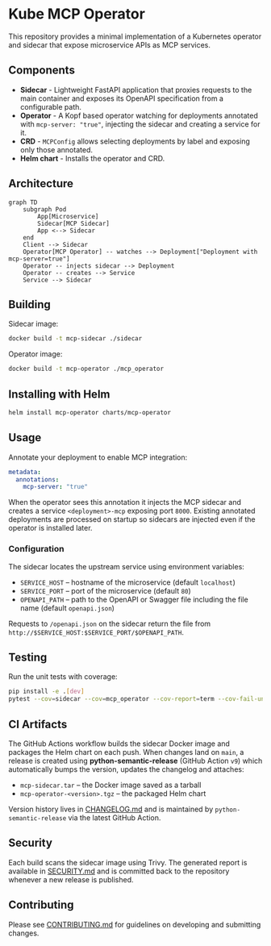 # Kube MCP Operator

This repository provides a minimal implementation of a Kubernetes operator and sidecar that expose microservice APIs as MCP services.

## Components

- **Sidecar** - Lightweight FastAPI application that proxies requests to the main container and exposes its OpenAPI specification from a configurable path.
- **Operator** - A Kopf based operator watching for deployments annotated with `mcp-server: "true"`, injecting the sidecar and creating a service for it.
- **CRD** - `MCPConfig` allows selecting deployments by label and exposing only those annotated.
- **Helm chart** - Installs the operator and CRD.

## Architecture

```mermaid
graph TD
    subgraph Pod
        App[Microservice]
        Sidecar[MCP Sidecar]
        App <--> Sidecar
    end
    Client --> Sidecar
    Operator[MCP Operator] -- watches --> Deployment["Deployment with mcp-server=true"]
    Operator -- injects sidecar --> Deployment
    Operator -- creates --> Service
    Service --> Sidecar
```

## Building

Sidecar image:
```bash
docker build -t mcp-sidecar ./sidecar
```

Operator image:
```bash
docker build -t mcp-operator ./mcp_operator
```

## Installing with Helm

```bash
helm install mcp-operator charts/mcp-operator
```

## Usage

Annotate your deployment to enable MCP integration:

```yaml
metadata:
  annotations:
    mcp-server: "true"
```

When the operator sees this annotation it injects the MCP sidecar and creates a service `<deployment>-mcp` exposing port `8000`.
Existing annotated deployments are processed on startup so sidecars are injected even if the operator is installed later.

### Configuration

The sidecar locates the upstream service using environment variables:

- `SERVICE_HOST` – hostname of the microservice (default `localhost`)
- `SERVICE_PORT` – port of the microservice (default `80`)
- `OPENAPI_PATH` – path to the OpenAPI or Swagger file including the file name
  (default `openapi.json`)

Requests to `/openapi.json` on the sidecar return the file from
`http://$SERVICE_HOST:$SERVICE_PORT/$OPENAPI_PATH`.

## Testing

Run the unit tests with coverage:

```bash
pip install -e .[dev]
pytest --cov=sidecar --cov=mcp_operator --cov-report=term --cov-fail-under=80
```

## CI Artifacts

The GitHub Actions workflow builds the sidecar Docker image and packages the
Helm chart on each push. When changes land on `main`, a release is created using
**python-semantic-release** (GitHub Action `v9`) which automatically bumps the version, updates the
changelog and attaches:

- `mcp-sidecar.tar` – the Docker image saved as a tarball
- `mcp-operator-<version>.tgz` – the packaged Helm chart

Version history lives in [CHANGELOG.md](CHANGELOG.md) and is maintained by
`python-semantic-release` via the latest GitHub Action.

## Security

Each build scans the sidecar image using Trivy. The generated report is
available in [SECURITY.md](SECURITY.md) and is committed back to the repository
whenever a new release is published.

## Contributing

Please see [CONTRIBUTING.md](CONTRIBUTING.md) for guidelines on developing and submitting changes.
